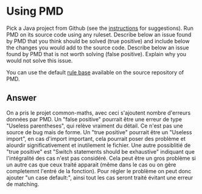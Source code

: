 # Using PMD

Pick a Java project from Github (see the [instructions](../sujet.md) for suggestions). Run PMD on its source code using any ruleset. Describe below an issue found by PMD that you think should be solved (true positive) and include below the changes you would add to the source code. Describe below an issue found by PMD that is not worth solving (false positive). Explain why you would not solve this issue.

You can use the default [rule base](https://github.com/pmd/pmd/blob/master/pmd-java/src/main/resources/rulesets/java/quickstart.xml) available on the source repository of PMD.

## Answer

On a pris le projet common-maths, avec ceci s'ajoutent nombre d'erreurs données par PMD. Un "false positive" pourrait être une erreur de type "Useless parentheses", qui relève vraiment du détail. Ce n'est pas une source de bug mais de forme. Un "true positive" pourrait être un "Useless import", en cas d'import important, cela pourrait poser des problème et alourdir significativement et inutilement le fichier. Une autre possiblitié de "true positive" est "Switch statements should be exhaustive" indiquant que l'intégralité des cas n'est pas considéré. Cela peut être un gros problème si un autre cas que ceux traité apparait (même dans le cas ou on gère completemnt l'entré de la fonction). Pour régler le problème on peut donc ajouter "un case default:", ainsi tout les cas seront traité évitant une erreur de matching.
